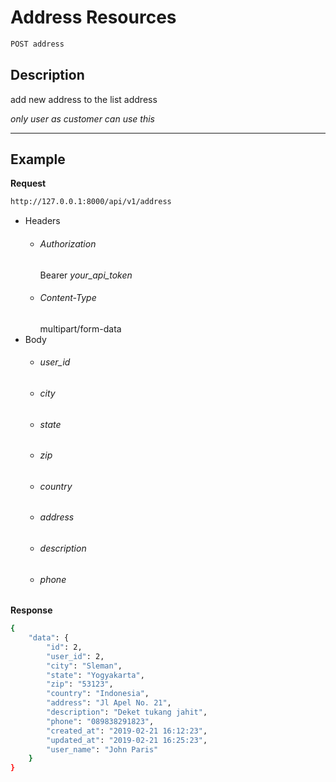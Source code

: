 # Address Resources

```bash
POST address
```
## Description
add new address to the list address

_only user as customer can use this_
***
## Example

**Request**

```bash
http://127.0.0.1:8000/api/v1/address
```
- Headers
    - ###### Authorization
        Bearer _your_api_token_ 
    - ###### Content-Type
        multipart/form-data
- Body
    - ###### user_id
    - ###### city
    - ###### state
    - ###### zip
    - ###### country
    - ###### address
    - ###### description
    - ###### phone

**Response**

```bash
{
    "data": {
        "id": 2,
        "user_id": 2,
        "city": "Sleman",
        "state": "Yogyakarta",
        "zip": "53123",
        "country": "Indonesia",
        "address": "Jl Apel No. 21",
        "description": "Deket tukang jahit",
        "phone": "089838291823",
        "created_at": "2019-02-21 16:12:23",
        "updated_at": "2019-02-21 16:25:23",
        "user_name": "John Paris"
    }
}
```
